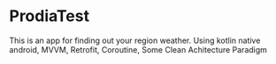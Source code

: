 # ProdiaTest
This is an app for finding out your region weather. Using kotlin native android, MVVM, Retrofit, Coroutine,  Some Clean Achitecture Paradigm
